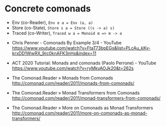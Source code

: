 # Concrete comonads

- Env (co-Reader), `Env e a = Env (a, a)`
- Store (co-State), `Store s a = Store ((s -> a) s)`
- Traced (co-Writer), `Traced w a = Monoid m => m -> a`


* Chris Penner - Comonads By Example 3/4 - YouTube
https://www.youtube.com/watch?v=FtaT73bpEGs&list=PLcAu_kKy-krxDD1WwRX_9rc0knAFK3nHs&index=11

* ACT 2020 Tutorial: Monads and comonads (Paolo Perrone) - YouTube
https://www.youtube.com/watch?v=ryMkvAOJk20&t=262s

* The Comonad.Reader » Monads from Comonads
http://comonad.com/reader/2011/monads-from-comonads/

* The Comonad.Reader » Monad Transformers from Comonads
http://comonad.com/reader/2011/monad-transformers-from-comonads/

* The Comonad.Reader » More on Comonads as Monad Transformers
http://comonad.com/reader/2011/more-on-comonads-as-monad-transformers/
